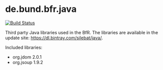# de.bund.bfr.java
[![Build Status](https://travis-ci.org/miguelalba/de.bund.bfr.java.svg?branch=master)](https://travis-ci.org/miguelalba/de.bund.bfr.java)

Third party Java libraries used in the BfR. The libraries are available in the update site: https://dl.bintray.com/silebat/java/.

Included libraries:
* org.jdom 2.0.1
* org.jsoup 1.9.2